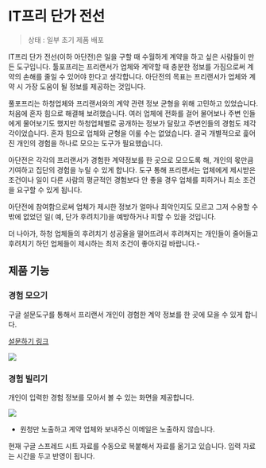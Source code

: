 # IT프리 단가 전선

> 상태 : 일부 초기 제품 배포

IT프리 단가 전선(이하 아단전)은 일을 구할 때 수월하게 계약을 하고 싶은 사람들이 만든 도구입니다. 툴포프리는 프리랜서가 업체와 계약할 때 충분한 정보를 가짐으로써 계약의 손해를 줄일 수 있어야 한다고 생각합니다. 아단전의 목표는 프리랜서가 업체와 계약 시 가장 도움이 될 정보를 제공하는 것입니다.

풀포프리는 하청업체와 프리랜서와의 계약 관련 정보 균형을 위해 고민하고 있었습니다. 처음에 혼자 힘으로 해결해 보려했습니다. 여러 업체에 전화를 걸어 물어보나 주변 인들에게 물어보기도 했지만 하청업체별로 공개하는 정보가 달랐고 주변인들의 경험도 제각각이었습니다. 혼자 힘으로 업체와 균형을 이룰 수는 없었습니다. 결국 개별적으로 흝어진 개인의 경험을 하나로 모으는 도구가 필요했습니다.

아단전은 각각의 프리랜서가 경험한 계약정보를 한 곳으로 모으도록 해, 개인의 몫만큼 기여하고 집단의 경험을 누릴 수 있게 합니다. 도구 통해 프리랜서는 업체에게 제시받은 조건이나 일이 다른 사람의 평균적인 경험보다 안 좋을 경우 업체를 피하거나 최소 조건을 요구할 수 있게 됩니다.

아단전에 참여함으로써 업체가 제시한 정보가 얼마나 최악인지도 모르고 그저 수용할 수 밖에 없었던 일( 예, 단가 후려치기)을 예방하거나 피할 수 있을 것입니다.

더 나아가, 하청 업체들의 후려치기 성공율을 떨어뜨려서 후려쳐지는 개인들이 줄어들고 후려치기 하던 업체들이 제시하는 최저 조건이 좋아지길 바랍니다.-


## 제품 기능

### 경험 모으기

구글 설문도구를 통해서 프리랜서 개인이 경험한 계약 정보를 한 곳에 모을 수 있게 합니다. 

[설문하기 링크](https://goo.gl/forms/urFHEWj5D0DL8HPB3)

![](https://user-images.githubusercontent.com/44338466/47763692-17e10d00-dd05-11e8-9441-8f530d4eb56f.png)

### 경험 빌리기

개인이 입력한 경험 정보를 모아서 볼 수 있는 화면을 제공합니다.

![](https://user-images.githubusercontent.com/44338466/47606015-197eac80-da49-11e8-898b-7a1ce2c28d7f.png)

* 원청만 노출하고 계약 업체와 보내주신 이메일은 노출하지 않습니다.

현재 구글 스프레드 시트 자료를 수동으로 복붙해서 자료를 옮기고 있습니다. 입력 자료는 시간을 두고 반영이 됩니다.
